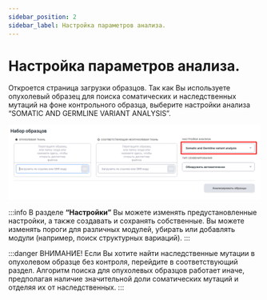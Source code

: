 ```yaml
---
sidebar_position: 2
sidebar_label: Настройка параметров анализа.
---
```


# Настройка параметров анализа.

Откроется страница загрузки образцов. Так как Вы используете опухолевый образец для поиска соматических и наследственных мутаций на фоне контрольного образца, выберите настройки анализа “SOMATIC AND GERMLINE VARIANT ANALYSIS”.


![Настройка параметров анализа](/img/version_1.02/TN_preset.png)

:::info
В разделе **“Настройки”** Вы можете изменять предустановленные настройки, а также создавать и сохранять собственные. Вы можете изменять пороги для различных модулей, убирать или добавлять модули (например, поиск структурных вариаций).
:::

:::danger ВНИМАНИЕ!
Если Вы хотите найти наследственные мутации в опухолевом образце без контроля, перейдите в соответствующий раздел. Алгоритм поиска для опухолевых образцов работает иначе, предполагая наличие значительной доли соматических мутаций и отделяя их от наследственных.
:::

